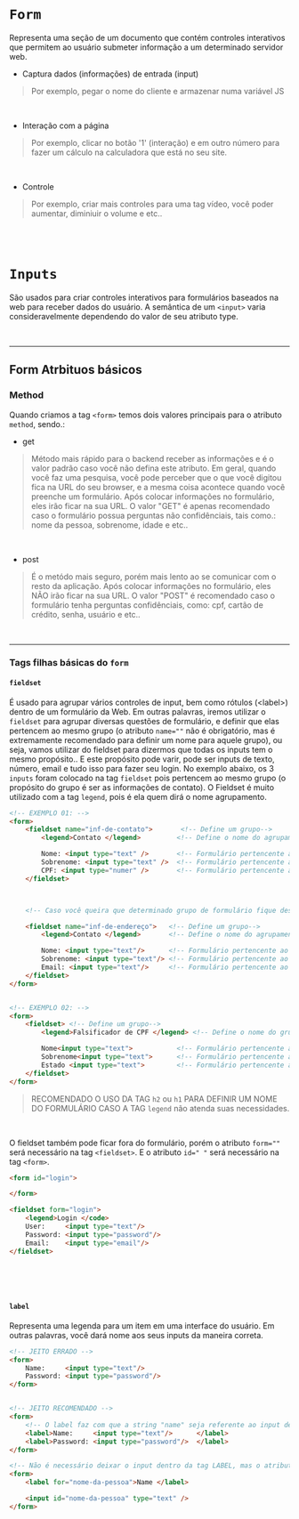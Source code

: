 # <code>Form</code>
Representa uma seção de um documento que contém controles interativos que permitem ao usuário submeter informação a um determinado servidor web.

- Captura dados (informações) de entrada (input)
> Por exemplo, pegar o nome do cliente e armazenar numa variável JS

</br>

- Interação com a página
> Por exemplo, clicar no botão '1' (interação) e em outro número para fazer um cálculo na calculadora que está no seu site.

</br>

- Controle 
> Por exemplo, criar mais controles para uma tag vídeo, você poder aumentar, diminiuir o volume e etc..

</br>
</br>


# <code>Inputs</code>
São usados para criar controles interativos para formulários baseados na web para receber dados do usuário. A semântica de um <code>&lt;input&gt;</code> varia consideravelmente dependendo do valor de seu atributo type.

</br>

______________________________________________________________________________

## Form Atrbituos básicos

### Method
Quando criamos a tag <code>&lt;form&gt;</code> temos dois valores principais para o atributo <code>method</code>, sendo.: 
* get
> Método mais rápido para o backend receber as informações e é o valor padrão caso você não defina este atributo. Em geral, quando você faz uma pesquisa, você pode perceber que o que você digitou fica na URL do seu browser, e a mesma coisa acontece quando você preenche um formulário. Após colocar informações no formulário, eles irão ficar na sua URL. O valor "GET" é apenas recomendado caso o formulário possua perguntas não confidênciais, tais como.: nome da pessoa, sobrenome, idade e etc.. 

</br>

* post
> É o metódo mais seguro, porém mais lento ao se comunicar com o resto da aplicação. Após colocar informações no formulário, eles NÃO irão ficar na sua URL. O valor "POST" é recomendado caso o formulário tenha perguntas confidênciais, como: cpf, cartão de crédito, senha, usuário e etc..

</br>

______________________________________________________________________________

### Tags filhas básicas do <code>form </code>

#### <code>fieldset</code>
É usado para agrupar vários controles de input, bem como rótulos (&lt;label&gt;) dentro de um formulário da Web. Em outras palavras, iremos utilizar o <code>fieldset</code> para agrupar diversas questões de formulário, e definir que elas pertencem ao mesmo grupo (o atributo `name=""` não é obrigatório, mas é extremamente recomendado para definir um nome para aquele grupo), ou seja, vamos utilizar do fieldset para dizermos que todas os inputs tem o mesmo propósito.. E este propósito pode varir, pode ser inputs de texto, número, email e tudo isso para fazer seu login. 
No exemplo abaixo, os 3 <code>inputs</code> foram colocado na tag <code>fieldset</code> pois pertencem ao mesmo grupo (o propósito do grupo é ser as informações de contato). O Fieldset é muito utilizado com a tag <code>legend</code>, pois é ela quem dirá o nome agrupamento. 
```html
<!-- EXEMPLO 01: -->
<form>
    <fieldset name="inf-de-contato">       <!-- Define um grupo-->
        <legend>Contato </legend>         <!-- Define o nome do agrupamento -->

        Nome: <input type="text" />       <!-- Formulário pertencente ao grupo -->
        Sobrenome: <input type="text" />  <!-- Formulário pertencente ao grupo -->
        CPF: <input type="numer" />       <!-- Formulário pertencente ao grupo -->
    </fieldset> 



    <!-- Caso você queira que determinado grupo de formulário fique desabilitado, ou seja, o usuário não irá conseguir clicar nos "inputs", você pode adicionar o atributo "disable" -->

    <fieldset name="inf-de-endereço">   <!-- Define um grupo-->
        <legend>Contato </legend>       <!-- Define o nome do agrupamento -->

        Nome: <input type="text"/>      <!-- Formulário pertencente ao grupo -->
        Sobrenome: <input type="text"/> <!-- Formulário pertencente ao grupo -->
        Email: <input type="text"/>     <!-- Formulário pertencente ao grupo -->
    </fieldset> 
</form>


<!-- EXEMPLO 02: -->
<form>
    <fieldset> <!-- Define um grupo-->
        <legend>Falsificador de CPF </legend> <!-- Define o nome do grupo -->

        Nome<input type="text">           <!-- Formulário pertencente ao grupo -->
        Sobrenome<input type="text">      <!-- Formulário pertencente ao grupo -->
        Estado <input type="text">        <!-- Formulário pertencente ao grupo -->
    </fieldset>
</form>
```
> RECOMENDADO O USO DA TAG <code>h2</code> ou <code>h1</code> PARA DEFINIR UM NOME DO FORMULÁRIO CASO A TAG <code>legend</code> não atenda suas necessidades.

</br>

O fieldset também pode ficar fora do formulário, porém o atributo `form=""` será necessário na tag <code>&lt;fieldset&gt;</code>. E o atributo `id=" "` será necessário na tag <code>&lt;form&gt;</code>.
```html
<form id="login">

</form>

<fieldset form="login">
    <legend>Login </code>
    User:     <input type="text"/> 
    Password: <input type="password"/> 
    Email:    <input type="email"/>
</fieldset> 
```

</br>
</br>
</br>

#### <code>label</code>
Representa uma legenda para um item em uma interface do usuário. Em outras palavras, você dará nome aos seus inputs da maneira correta.

```html
<!-- JEITO ERRADO -->
<form>
    Name:     <input type="text"/> 
    Password: <input type="password"/> 
</form>


<!-- JEITO RECOMENDADO -->
<form>
    <!-- O label faz com que a string "name" seja referente ao input de texto, e quando clicamos nesta mesma string, o HTML entende que queremos digitar naquele input, então já podemos começar a digitar -->
    <label>Name:     <input type="text"/>      </label>
    <label>Password: <input type="password"/>  </label>
</form>

<!-- Não é necessário deixar o input dentro da tag LABEL, mas o atributo  FOR=" "  será necessário -->
<form>
    <label for="nome-da-pessoa">Name </label>

    <input id="nome-da-pessoa" type="text" />
</form>
```

```


